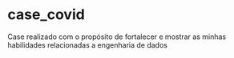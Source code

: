 # case_covid
Case realizado com o propósito de fortalecer e mostrar as minhas habilidades relacionadas a engenharia de dados
